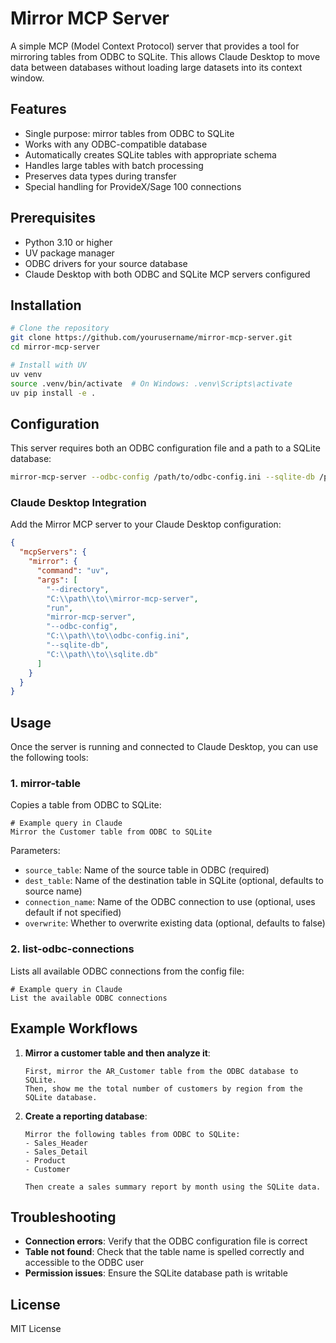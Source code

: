 # Mirror MCP Server

A simple MCP (Model Context Protocol) server that provides a tool for mirroring tables from ODBC to SQLite. This allows Claude Desktop to move data between databases without loading large datasets into its context window.

## Features

- Single purpose: mirror tables from ODBC to SQLite
- Works with any ODBC-compatible database
- Automatically creates SQLite tables with appropriate schema
- Handles large tables with batch processing
- Preserves data types during transfer
- Special handling for ProvideX/Sage 100 connections

## Prerequisites

- Python 3.10 or higher
- UV package manager
- ODBC drivers for your source database
- Claude Desktop with both ODBC and SQLite MCP servers configured

## Installation

```bash
# Clone the repository
git clone https://github.com/yourusername/mirror-mcp-server.git
cd mirror-mcp-server

# Install with UV
uv venv
source .venv/bin/activate  # On Windows: .venv\Scripts\activate
uv pip install -e .
```

## Configuration

This server requires both an ODBC configuration file and a path to a SQLite database:

```bash
mirror-mcp-server --odbc-config /path/to/odbc-config.ini --sqlite-db /path/to/sqlite.db
```

### Claude Desktop Integration

Add the Mirror MCP server to your Claude Desktop configuration:

```json
{
  "mcpServers": {
    "mirror": {
      "command": "uv",
      "args": [
        "--directory",
        "C:\\path\\to\\mirror-mcp-server",
        "run",
        "mirror-mcp-server",
        "--odbc-config", 
        "C:\\path\\to\\odbc-config.ini",
        "--sqlite-db",
        "C:\\path\\to\\sqlite.db"
      ]
    }
  }
}
```

## Usage

Once the server is running and connected to Claude Desktop, you can use the following tools:

### 1. mirror-table

Copies a table from ODBC to SQLite:

```
# Example query in Claude
Mirror the Customer table from ODBC to SQLite
```

Parameters:
- `source_table`: Name of the source table in ODBC (required)
- `dest_table`: Name of the destination table in SQLite (optional, defaults to source name)
- `connection_name`: Name of the ODBC connection to use (optional, uses default if not specified)
- `overwrite`: Whether to overwrite existing data (optional, defaults to false)

### 2. list-odbc-connections

Lists all available ODBC connections from the config file:

```
# Example query in Claude
List the available ODBC connections
```

## Example Workflows

1. **Mirror a customer table and then analyze it**:
   ```
   First, mirror the AR_Customer table from the ODBC database to SQLite.
   Then, show me the total number of customers by region from the SQLite database.
   ```

2. **Create a reporting database**:
   ```
   Mirror the following tables from ODBC to SQLite:
   - Sales_Header
   - Sales_Detail
   - Product
   - Customer
   
   Then create a sales summary report by month using the SQLite data.
   ```

## Troubleshooting

- **Connection errors**: Verify that the ODBC configuration file is correct
- **Table not found**: Check that the table name is spelled correctly and accessible to the ODBC user
- **Permission issues**: Ensure the SQLite database path is writable

## License

MIT License
